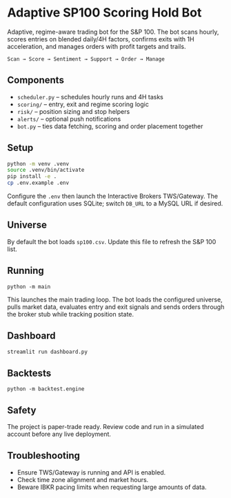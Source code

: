 # Adaptive SP100 Scoring Hold Bot

Adaptive, regime-aware trading bot for the S&P 100. The bot scans hourly, scores entries on blended daily/4H factors, confirms exits with 1H acceleration, and manages orders with profit targets and trails.

```
Scan → Score → Sentiment → Support → Order → Manage
```

## Components

* `scheduler.py` – schedules hourly runs and 4H tasks
* `scoring/` – entry, exit and regime scoring logic
* `risk/` – position sizing and stop helpers
* `alerts/` – optional push notifications
* `bot.py` – ties data fetching, scoring and order placement together

## Setup

```bash
python -m venv .venv
source .venv/bin/activate
pip install -e .
cp .env.example .env
```

Configure the `.env` then launch the Interactive Brokers TWS/Gateway. The default configuration uses SQLite; switch `DB_URL` to a MySQL URL if desired.

## Universe

By default the bot loads `sp100.csv`. Update this file to refresh the S&P 100 list.

## Running

```
python -m main
```

This launches the main trading loop. The bot loads the configured
universe, pulls market data, evaluates entry and exit signals and sends
orders through the broker stub while tracking position state.

## Dashboard

```bash
streamlit run dashboard.py
```

## Backtests

```
python -m backtest.engine
```

## Safety

The project is paper-trade ready. Review code and run in a simulated account before any live deployment.

## Troubleshooting

* Ensure TWS/Gateway is running and API is enabled.
* Check time zone alignment and market hours.
* Beware IBKR pacing limits when requesting large amounts of data.

